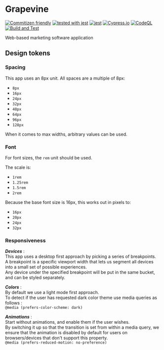 # Grapevine

[![Commitizen friendly](https://img.shields.io/badge/commitizen-friendly-brightgreen.svg)](http://commitizen.github.io/cz-cli/)
[![tested with jest](https://img.shields.io/badge/tested_with-jest-99424f.svg)](https://github.com/facebook/jest)
[![jest](https://jestjs.io/img/jest-badge.svg)](https://github.com/facebook/jest)
[![Cypress.io](https://img.shields.io/badge/tested%20with-Cypress-04C38E.svg)](https://www.cypress.io/)
[![CodeQL](https://github.com/andrmaz/grapevine/actions/workflows/codeql-analysis.yml/badge.svg?event=push)](https://github.com/andrmaz/grapevine/actions/workflows/codeql-analysis.yml)
[![Build and Test](https://github.com/andrmaz/grapevine/actions/workflows/build-and-test.yml/badge.svg?event=push)](https://github.com/andrmaz/grapevine/actions/workflows/build-and-test.yml)

Web-based marketing software application

## Design tokens

### Spacing

This app uses an 8px unit. All spaces are a multiple of 8px:

- `8px`
- `16px`
- `24px`
- `32px`
- `48px`
- `64px`
- `96px`
- `128px`

When it comes to max widths, arbitrary values can be used.

### Font

For font sizes, the `rem` unit should be used.

The scale is:

- `1rem`
- `1.25rem`
- `1.5rem`
- `2rem`

Because the base font size is 16px, this works out in pixels to:

- `16px`
- `20px`
- `24px`
- `32px`

### Responsiveness

***Devices*** :<br>
This app uses a desktop first approach by picking a series of breakpoints.  
A breakpoint is a specific viewport width that lets us segment all devices into a small set of possible experiences.  
Any device under the specified breakpoint will be put in the same bucket, and can be styled separately.
    
***Colors*** :<br>
By default we use a light mode first approach.<br>
To detect if the user has requested dark color theme use media queries as follows :<br>
`@media (prefers-color-scheme: dark)`
    
***Animations*** :<br>
Start without animations, and enable them if the user wishes.<br>
By switching it up so that the transition is set from within a media query, we ensure that the animation is disabled by default for users on browsers/devices that don't support this property.<br>
`@media (prefers-reduced-motion: no-preference)`
